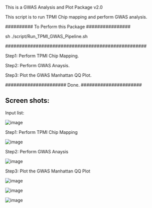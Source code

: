 This is a GWAS Analysis and Plot Package v2.0

This script is to run TPMI Chip mapping and perform GWAS analysis.

########## To Perform this Package ################

sh ./script/Run_TPMI_GWAS_Pipeline.sh

###################################################

Step1: Perform TPMI Chip Mapping.

Step2: Perform GWAS Anaysis.

Step3: Plot the GWAS Manhattan QQ Plot.

###################### Done. ######################


## Screen shots:

Input list:


![image](https://user-images.githubusercontent.com/49865575/189603276-8a90954f-cff8-4998-8209-37e9abd2ce3c.png)

Step1: Perform TPMI Chip Mapping


![image](https://user-images.githubusercontent.com/49865575/189602184-1c9205c6-5c95-4240-b89e-f6a01d55a0e7.png)


Step2: Perform GWAS Anaysis


![image](https://user-images.githubusercontent.com/49865575/189602407-156c6843-f3e3-40d7-8ef2-306a01e5649f.png)


Step3: Plot the GWAS Manhattan QQ Plot

![image](https://user-images.githubusercontent.com/49865575/189602556-7fd0b8ec-78ac-4fa5-b09b-24c89dcbe2f6.png)


![image](https://user-images.githubusercontent.com/49865575/189602492-1331acb6-b3fa-4e18-9307-0bef8d9781ba.png)


![image](https://user-images.githubusercontent.com/49865575/189602507-15427ed0-7761-4d42-9400-38688531e66e.png)





